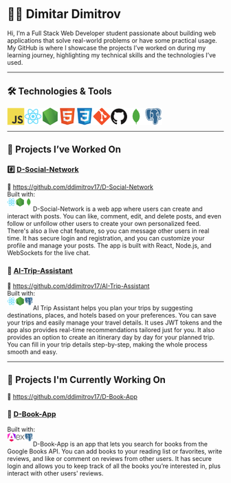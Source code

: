 # 👋🏼 Dimitar Dimitrov

Hi, I’m a Full Stack Web Developer student passionate about building web applications that solve real-world problems or have some practical usage. My GitHub is where I showcase the projects I’ve worked on during my learning journey, highlighting my technical skills and the technologies I’ve used.

---

## 🛠 Technologies & Tools

<img align="left" alt="JavaScript" width="40px" src="https://github.com/devicons/devicon/blob/master/icons/javascript/javascript-original.svg" />
<img align="left" alt="React" width="40px" src="https://github.com/devicons/devicon/blob/master/icons/react/react-original.svg" />
<img align="left" alt="Node.js" width="40px" src="https://github.com/devicons/devicon/blob/master/icons/nodejs/nodejs-original.svg" />
<img align="left" alt="HTML5" width="40px" src="https://github.com/devicons/devicon/blob/master/icons/html5/html5-original.svg" />
<img align="left" alt="CSS3" width="40px" src="https://github.com/devicons/devicon/blob/master/icons/css3/css3-original.svg" />
<img align="left" alt="Git" width="40px" src="https://github.com/devicons/devicon/blob/master/icons/git/git-original.svg" />
<img align="left" alt="GitHub" width="40px" src="https://github.com/devicons/devicon/blob/master/icons/github/github-original.svg" />
<img align="left" alt="MongoDB" width="40px" src="https://github.com/devicons/devicon/blob/master/icons/mongodb/mongodb-plain.svg" />
<img align="left" alt="PostgreSQL" width="40px" src="https://github.com/devicons/devicon/blob/master/icons/postgresql/postgresql-plain.svg" />

<br clear="left"/>

---

## 📝 Projects I’ve Worked On

### #️⃣ **[D-Social-Network](#)**  
🔗 https://github.com/ddimitrov17/D-Social-Network  
Built with:  
<img align="left" alt="React" width="20px" src="https://github.com/devicons/devicon/blob/master/icons/react/react-original.svg" />
<img align="left" alt="Node.js" width="20px" src="https://github.com/devicons/devicon/blob/master/icons/nodejs/nodejs-original.svg" />
<img align="left" alt="MongoDB" width="20px" src="https://github.com/devicons/devicon/blob/master/icons/mongodb/mongodb-plain.svg" />  
D-Social-Network is a web app where users can create and interact with posts. You can like, comment, edit, and delete posts, and even follow or unfollow other users to create your own personalized feed. There's also a live chat feature, so you can message other users in real time. It has secure login and registration, and you can customize your profile and manage your posts. The app is built with React, Node.js, and WebSockets for the live chat.

### 🧳 **[AI-Trip-Assistant](#)**  
🔗 https://github.com/ddimitrov17/AI-Trip-Assistant  
Built with:  
<img align="left" alt="React" width="20px" src="https://github.com/devicons/devicon/blob/master/icons/react/react-original.svg" />
<img align="left" alt="Node.js" width="20px" src="https://github.com/devicons/devicon/blob/master/icons/nodejs/nodejs-original.svg" />
<img align="left" alt="PostgreSQL" width="20px" src="https://github.com/devicons/devicon/blob/master/icons/postgresql/postgresql-plain.svg" />  
AI Trip Assistant helps you plan your trips by suggesting destinations, places, and hotels based on your preferences. You can save your trips and easily manage your travel details. It uses JWT tokens and the app also provides real-time recommendations tailored just for you. It also provides an option to create an itinerary day by day for your planned trip. You can fill in your trip details step-by-step, making the whole process smooth and easy.

---

## 🚧 Projects I'm Currently Working On
🔗 https://github.com/ddimitrov17/D-Book-App

### 📖 **[D-Book-App](#)**  
Built with:  
<img align="left" alt="React" width="20px" src="https://github.com/devicons/devicon/blob/master/icons/angular/angular-original.svg" />
<img align="left" alt="Express" width="20px" src="https://github.com/devicons/devicon/blob/master/icons/express/express-original.svg" />
<img align="left" alt="PostgreSQL" width="20px" src="https://github.com/devicons/devicon/blob/master/icons/postgresql/postgresql-plain.svg" />  
D-Book-App is an app that lets you search for books from the Google Books API. You can add books to your reading list or favorites, write reviews, and like or comment on reviews from other users. It has secure login and allows you to keep track of all the books you’re interested in, plus interact with other users' reviews.
